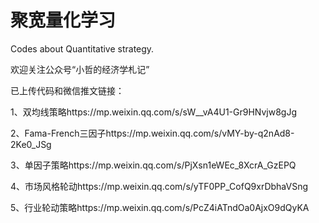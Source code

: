 # 聚宽量化学习

Codes about Quantitative strategy.

欢迎关注公众号“小哲的经济学札记”

已上传代码和微信推文链接：

1、双均线策略https://mp.weixin.qq.com/s/sW__vA4U1-Gr9HNvjw8gJg

2、Fama-French三因子https://mp.weixin.qq.com/s/vMY-by-q2nAd8-2Ke0_JSg

3、单因子策略https://mp.weixin.qq.com/s/PjXsn1eWEc_8XcrA_GzEPQ

4、市场风格轮动https://mp.weixin.qq.com/s/yTF0PP_CofQ9xrDbhaVSng

5、行业轮动策略https://mp.weixin.qq.com/s/PcZ4iATndOa0AjxO9dQyKA

